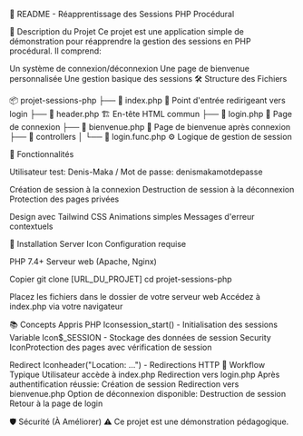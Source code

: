 📖 README - Réapprentissage des Sessions PHP Procédural


📌 Description du Projet
Ce projet est une application simple de démonstration pour réapprendre la gestion des sessions en PHP procédural. Il comprend:

Un système de connexion/déconnexion
Une page de bienvenue personnalisée
Une gestion basique des sessions
🛠 Structure des Fichiers

📦 projet-sessions-php
├── 📄 index.php            🔄 Point d'entrée redirigeant vers login
├── 📄 header.php           🏗 En-tête HTML commun
├── 📄 login.php            🔐 Page de connexion
├── 📄 bienvenue.php        🎉 Page de bienvenue après connexion
├── 📂 controllers
│   └── 📄 login.func.php   ⚙️ Logique de gestion de session

🔐 Fonctionnalités

Utilisateur test: Denis-Maka / Mot de passe: denismakamotdepasse


Création de session à la connexion
Destruction de session à la déconnexion
Protection des pages privées

Design avec Tailwind CSS
Animations simples
Messages d'erreur contextuels

🚀 Installation
Server Icon Configuration requise

PHP 7.4+
Serveur web (Apache, Nginx)

Copier
git clone [URL_DU_PROJET]
cd projet-sessions-php

Placez les fichiers dans le dossier de votre serveur web
Accédez à index.php via votre navigateur

📚 Concepts Appris
PHP Iconsession_start() - Initialisation des sessions
Variable Icon$_SESSION - Stockage des données de session
Security IconProtection des pages avec vérification de session

Redirect Iconheader("Location: ...") - Redirections HTTP
🔄 Workflow Typique
Utilisateur accède à index.php
Redirection vers login.php
Après authentification réussie:
Création de session
Redirection vers bienvenue.php
Option de déconnexion disponible:
Destruction de session
Retour à la page de login

🛡 Sécurité (À Améliorer)
⚠️ Ce projet est une démonstration pédagogique.
